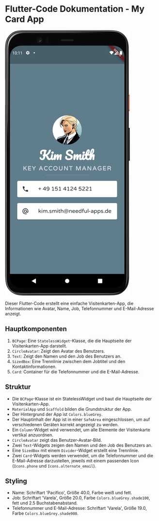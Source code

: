# Flutter-Code Dokumentation - My Card App

![My Card App](../my_card.png)

Dieser Flutter-Code erstellt eine einfache Visitenkarten-App, die Informationen wie Avatar, Name, Job, Telefonnummer und E-Mail-Adresse anzeigt.

## Hauptkomponenten

1. `BCPage`: Eine `StatelessWidget`-Klasse, die die Hauptseite der Visitenkarten-App darstellt.
2. `CircleAvatar`: Zeigt den Avatar des Benutzers.
3. `Text`: Zeigt den Namen und den Job des Benutzers an.
4. `SizedBox`: Eine Trennlinie zwischen dem Jobtitel und den Kontaktinformationen.
5. `Card`: Container für die Telefonnummer und die E-Mail-Adresse.

## Struktur

- Die `BCPage`-Klasse ist ein StatelessWidget und baut die Hauptseite der Visitenkarten-App.
- `MaterialApp` und `Scaffold` bilden die Grundstruktur der App.
- Der Hintergrund der App ist `Colors.blueGrey`.
- Der Hauptinhalt der App ist in einer `SafeArea` eingeschlossen, um auf verschiedenen Geräten korrekt angezeigt zu werden.
- Ein `Column`-Widget wird verwendet, um alle Elemente der Visitenkarte vertikal anzuordnen.
- `CircleAvatar` zeigt das Benutzer-Avatar-Bild.
- Zwei `Text`-Widgets zeigen den Namen und den Job des Benutzers an.
- Eine `SizedBox` mit einem `Divider`-Widget erstellt eine Trennlinie.
- Zwei `Card`-Widgets werden verwendet, um die Telefonnummer und die E-Mail-Adresse darzustellen, jeweils mit einem passenden Icon (`Icons.phone` und `Icons.alternate_email`).

## Styling

- Name: Schriftart 'Pacifico', Größe 40.0, Farbe weiß und fett.
- Job: Schriftart 'Varela', Größe 20.0, Farbe `Colors.blueGrey.shade100`, fett und 2.5 Buchstabenabstand.
- Telefonnummer und E-Mail-Adresse: Schriftart 'Varela', Größe 19.0, Farbe `Colors.blueGrey.shade900`.
